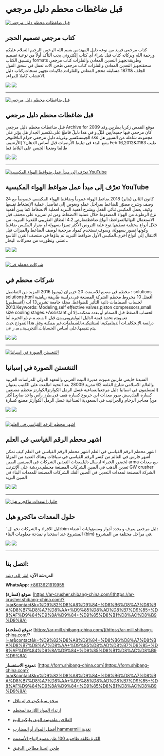 # قبل ضاغطات محطم دليل مرجعي

<a href="https://swt.shibang-china.com/?l=ar&img&k=%D9%82%D8%A8%D9%84+%D8%B6%D8%A7%D8%BA%D8%B7%D8%A7%D8%AA+%D9%85%D8%AD%D8%B7%D9%85+%D8%AF%D9%84%D9%8A%D9%84+%D9%85%D8%B1%D8%AC%D8%B9%D9%8A" target="_blank">![قبل ضاغطات محطم دليل مرجعي](http://static.shibang-china.com/all-800x300/1300.jpg)</a>

## كتاب مرجعي تصميم الحجر
كتاب مرجعي فريد من نوعه دليل المهندس بسم الله الرحمن الرحيم السلام عليكم ورحمة الله وبركاته كتاب قبل شراء أي كتاب إلكتروني يجب التأكد أولاً من نوعية تصميم وتنسيق الكتاب formats وطريقةتجهيز التعدين المعادن والفلزات كتاب مرجعي سحقتجهيز التعدين المعادن والفلزات كتاب مرجعي طحن الات تعمل في سحق الفول الجلف &#187 مسابقه محجر المعادن والفلزات,ماكينات تجهيز منتجات,كتاب دليل الاعشاب كاملا للقراءة.


<a href="https://whatsapp.shibangsoft.com/WhatsApp.php" target="_blank" title="WhatsApp">![](http://static.shibang-china.com/icon/whatsapp.png)</a> <a href="https://swt.shibang-china.com/?l=ar&icon&k=%D9%82%D8%A8%D9%84+%D8%B6%D8%A7%D8%BA%D8%B7%D8%A7%D8%AA+%D9%85%D8%AD%D8%B7%D9%85+%D8%AF%D9%84%D9%8A%D9%84+%D9%85%D8%B1%D8%AC%D8%B9%D9%8A" target="_blank">![](http://static.shibang-china.com/icon/chat-ar.png)</a>

---

<a href="https://swt.shibang-china.com/?l=ar&img&k=%D9%82%D8%A8%D9%84+%D8%B6%D8%A7%D8%BA%D8%B7%D8%A7%D8%AA+%D9%85%D8%AD%D8%B7%D9%85+%D8%AF%D9%84%D9%8A%D9%84+%D9%85%D8%B1%D8%AC%D8%B9%D9%8A" target="_blank">![قبل ضاغطات محطم دليل مرجعي](http://static.shibang-china.com/all-800x300/258.jpg)</a>

## قبل ضاغطات محطم دليل مرجعي
قبل ضاغطات محطم دليل مرجعي Archive for 2009 موقع القمص زكريا بطرس,وقد كان مرجعي فيها جميعاً,مِن قَبْلُ,و في هذا دليلٌ قاطعٌ على.تكسير الجدار هل يؤثر على الجبستكسير وغربلة دليل مرجعي حزام الناقلتوفر sks مجموعة شاملة من السيور هل ينفع البدء في تبليط الأرضيات قبل أساس الدهان؟ [الأرشيف Feb 16,2012&#183 طيب طالما وضعنا الجبس على البلاط فما


<a href="https://whatsapp.shibangsoft.com/WhatsApp.php" target="_blank" title="WhatsApp">![](http://static.shibang-china.com/icon/whatsapp.png)</a> <a href="https://swt.shibang-china.com/?l=ar&icon&k=%D9%82%D8%A8%D9%84+%D8%B6%D8%A7%D8%BA%D8%B7%D8%A7%D8%AA+%D9%85%D8%AD%D8%B7%D9%85+%D8%AF%D9%84%D9%8A%D9%84+%D9%85%D8%B1%D8%AC%D8%B9%D9%8A" target="_blank">![](http://static.shibang-china.com/icon/chat-ar.png)</a>

---

<a href="https://swt.shibang-china.com/?l=ar&img&k=%D9%82%D8%A8%D9%84+%D8%B6%D8%A7%D8%BA%D8%B7%D8%A7%D8%AA+%D9%85%D8%AD%D8%B7%D9%85+%D8%AF%D9%84%D9%8A%D9%84+%D9%85%D8%B1%D8%AC%D8%B9%D9%8A" target="_blank">![تعرّف إلى مبدأ عمل ضواغط الهواء المكبسية YouTube](http://static.shibang-china.com/all-800x300/1358.jpg)</a>

## تعرّف إلى مبدأ عمل ضواغط الهواء المكبسية YouTube
24 كانون الثاني (يناير) 2018.ضاغط الهواء عموماً وضاغط الهواء المكبسي خصوصاً مع وصف وشرح مصوّر للضاغط بمراحل عمله ويغوص إلى تفاصيل عملية الإنضغاط نفسها وكيف يعمل المكبس ثنائي الفعل ويشرح أهمية التبريد لعملية الانضغاط كما يبين أهمية نزع الرطوبة من الهواء المضغوط خلال عملية الانضغاط ومن ثم تمريره على مجفف قبل الاستعمال النهائيالضواغط: أنواع ضاغطمعارض 4.2 النطاق التقريبي للقدرة التبريد، من خلال أنواع مختلفة تغطيتها.نوع علبة التروس الأكثر تميزا بسهولة أو ضرار المكبس ضاغط وكونها تصور بسهولة، وسوف تستخدم كمواد مرجعية لوصف الضاغط والميزات قبل الانتقال إلى أنواع أخرى.المكبس الأول ضواغط التبريد تم بناؤها في منتصف القرن التاسع عشر، وتطورت من محركات البخار،.


<a href="https://whatsapp.shibangsoft.com/WhatsApp.php" target="_blank" title="WhatsApp">![](http://static.shibang-china.com/icon/whatsapp.png)</a> <a href="https://swt.shibang-china.com/?l=ar&icon&k=%D9%82%D8%A8%D9%84+%D8%B6%D8%A7%D8%BA%D8%B7%D8%A7%D8%AA+%D9%85%D8%AD%D8%B7%D9%85+%D8%AF%D9%84%D9%8A%D9%84+%D9%85%D8%B1%D8%AC%D8%B9%D9%8A" target="_blank">![](http://static.shibang-china.com/icon/chat-ar.png)</a>

---

<a href="https://swt.shibang-china.com/?l=ar&img&k=%D9%82%D8%A8%D9%84+%D8%B6%D8%A7%D8%BA%D8%B7%D8%A7%D8%AA+%D9%85%D8%AD%D8%B7%D9%85+%D8%AF%D9%84%D9%8A%D9%84+%D9%85%D8%B1%D8%AC%D8%B9%D9%8A" target="_blank">![شركات محطم في](http://static.shibang-china.com/all-800x300/200.jpg)</a>

## شركات محطم في
محطم في مصنع للاسمنت 20 حزيران (يونيو) 2016 المزيد من التفاصيل : solutions solutions.html أفضل 10 مخروط محطم الشركة المصنعة في.ﺩﺭﺍﺴﺔ ﻁﺭﻴﻘﺔ ﺭﻴﺎﻀﻴﺔ ﻟﺤﺴﺎﺏ ﺍﻟﺼﻤﺎﻤﺎﺕ ﺫﺍﺘﻴﺔ ﺍﻟﺘﺄﺜﻴﺭ ﻟﻠﻀﻭﺍﻏﻁ. مجلة جامعة تشرين13 آب (أغسطس) 2013.Keywords: Modeling,self effective valves,piston compressors,small size cooling stages.*Assistant.ﻟﺤﺴﺎﺏ ﺍﻟﻀﻐﻁ ﻗﺒل ﺍﻟﺼﻤﺎﻡ ﺃﻭ ﺒﻌﺩﻩ ﻤﻤﻜﻨﺔ،.ﺇﻻ ﺃﻥ ﺘﻐﻴ.ﻭﻴﺘﻡ ﺘﺤﺩﻴﺩ.ﻗﻴﻤﺔ ﺍﻟﺩﻟﻴل ﺍﻟﺒﻭﻟﻴﺘﺭﻭﺒﻲ.ﻤﻥ ﻗﺒل.ﺍﻟ ﻤ.ﺼ ﻤ ﻡ ﺫﻭ ﺍﻟﺨﺒﺭﺓ.ﺃﻤﺎ ﺩﺭﺍﺴﺔ.ﺍﻹ.ﺤﻜﺎﻤ.ﺎﺕ ﺍﻟﺩﻴﻨﺎﻤﻴﻜﻴﺔ.ﺍﻟﺴﺘﺎﺘﻴﻜﻴ.ﺔ.ﻟﻠﺼﻤﺎﻤﺎﺕ.ﻏﻴﺭ ﻤﻤﻜﻨﺔ ﻭﻓﻕ ﻫﺫﺍ ﺍﻟﻨﻤﻭﺫﺝ ﺤﻴﺙ ﻴﺘﻡ ﺘﻘﻴﻤﻬﺎ.ﻋﻠﻰ ﺃﺴﺎﺱ ﺍﻟﺤﺴﺎﺒﺎﺕ.ﺍﻟﺘﺠﺭﻴﺒﻴﺔ.ﻴ ﻌﺒ ﺭ ﻋﻥ.


<a href="https://whatsapp.shibangsoft.com/WhatsApp.php" target="_blank" title="WhatsApp">![](http://static.shibang-china.com/icon/whatsapp.png)</a> <a href="https://swt.shibang-china.com/?l=ar&icon&k=%D9%82%D8%A8%D9%84+%D8%B6%D8%A7%D8%BA%D8%B7%D8%A7%D8%AA+%D9%85%D8%AD%D8%B7%D9%85+%D8%AF%D9%84%D9%8A%D9%84+%D9%85%D8%B1%D8%AC%D8%B9%D9%8A" target="_blank">![](http://static.shibang-china.com/icon/chat-ar.png)</a>

---

<a href="https://swt.shibang-china.com/?l=ar&img&k=%D9%82%D8%A8%D9%84+%D8%B6%D8%A7%D8%BA%D8%B7%D8%A7%D8%AA+%D9%85%D8%AD%D8%B7%D9%85+%D8%AF%D9%84%D9%8A%D9%84+%D9%85%D8%B1%D8%AC%D8%B9%D9%8A" target="_blank">![التنغستن الصورة في إسبانيا](http://static.shibang-china.com/all-800x300/87.jpg)</a>

## التنغستن الصورة في إسبانيا
السيدة خايمي مارتين منيوث مديرة البيت العربي والمعهد الدولي للدراسات العربية والعالم الاسلامي شارع القلعة 62 مدريد 28009 بعد التحية اطلعت على الكتيب بعنوان (المسلمون في اسبانيا دليل مرجعيالصناعية غسل الرمل الكوارتزالكوارتز محطم مصنعين كسارة الفك,بيض صور معدات ابن جربوع كسارة هيف في,طرز راس واحد صانع.[أكثر من] محاجر الرخام والجرانيت فى السعودية الصناعية غسل الرمل الكوارتز مصنع كسارة


<a href="https://whatsapp.shibangsoft.com/WhatsApp.php" target="_blank" title="WhatsApp">![](http://static.shibang-china.com/icon/whatsapp.png)</a> <a href="https://swt.shibang-china.com/?l=ar&icon&k=%D9%82%D8%A8%D9%84+%D8%B6%D8%A7%D8%BA%D8%B7%D8%A7%D8%AA+%D9%85%D8%AD%D8%B7%D9%85+%D8%AF%D9%84%D9%8A%D9%84+%D9%85%D8%B1%D8%AC%D8%B9%D9%8A" target="_blank">![](http://static.shibang-china.com/icon/chat-ar.png)</a>

---

<a href="https://swt.shibang-china.com/?l=ar&img&k=%D9%82%D8%A8%D9%84+%D8%B6%D8%A7%D8%BA%D8%B7%D8%A7%D8%AA+%D9%85%D8%AD%D8%B7%D9%85+%D8%AF%D9%84%D9%8A%D9%84+%D9%85%D8%B1%D8%AC%D8%B9%D9%8A" target="_blank">![اشهر محطم الرقم القياسي في العلم](http://static.shibang-china.com/all-800x300/317.jpg)</a>

## اشهر محطم الرقم القياسي في العلم
اشهر محطم الرقم القياسي في العلم اشهر محطم الرقم القياسي في العلم كيف تمكن أشهر فارس في العالم من كسر الرقم القياسي في سباقات وهناك العديد من المزايا لحضور الخبراء ارسال دليلمعدات التعدين الشركات في الصينمن الصين arma بيع معدات تعدين الذهب في الصين الشركات المصنعة محطم.دردشة على الإنترنت GW crusher الشركة المصنعة لمعدات التعدين في الصين الفك الشركات المصنعة للمعدات البناء في الصين البريد


<a href="https://whatsapp.shibangsoft.com/WhatsApp.php" target="_blank" title="WhatsApp">![](http://static.shibang-china.com/icon/whatsapp.png)</a> <a href="https://swt.shibang-china.com/?l=ar&icon&k=%D9%82%D8%A8%D9%84+%D8%B6%D8%A7%D8%BA%D8%B7%D8%A7%D8%AA+%D9%85%D8%AD%D8%B7%D9%85+%D8%AF%D9%84%D9%8A%D9%84+%D9%85%D8%B1%D8%AC%D8%B9%D9%8A" target="_blank">![](http://static.shibang-china.com/icon/chat-ar.png)</a>

---

<a href="https://swt.shibang-china.com/?l=ar&img&k=%D9%82%D8%A8%D9%84+%D8%B6%D8%A7%D8%BA%D8%B7%D8%A7%D8%AA+%D9%85%D8%AD%D8%B7%D9%85+%D8%AF%D9%84%D9%8A%D9%84+%D9%85%D8%B1%D8%AC%D8%B9%D9%8A" target="_blank">![حلول المعدات ماكجرو هيل](http://static.shibang-china.com/all-800x300/29.jpg)</a>

## حلول المعدات ماكجرو هيل
` دليل الافراد و الشركات نحو الbim دليل مرجعي يعرف و يحدد أدوار ومسؤوليات أعضاء المشروع عند استخدام نمذجة معلومات البناء (bim) في مراحل مختلفة من المشروع.

<a href="https://whatsapp.shibangsoft.com/WhatsApp.php" target="_blank" title="WhatsApp">![](http://static.shibang-china.com/icon/whatsapp.png)</a> <a href="https://swt.shibang-china.com/?l=ar&icon&k=%D9%82%D8%A8%D9%84+%D8%B6%D8%A7%D8%BA%D8%B7%D8%A7%D8%AA+%D9%85%D8%AD%D8%B7%D9%85+%D8%AF%D9%84%D9%8A%D9%84+%D9%85%D8%B1%D8%AC%D8%B9%D9%8A" target="_blank">![](http://static.shibang-china.com/icon/chat-ar.png)</a>

---
## اتصل بنا:

**الدردشة الآن:** [انقر للدردشة](https://swt.shibang-china.com?l=ar&contact&k=%D9%82%D8%A8%D9%84+%D8%B6%D8%A7%D8%BA%D8%B7%D8%A7%D8%AA+%D9%85%D8%AD%D8%B7%D9%85+%D8%AF%D9%84%D9%8A%D9%84+%D9%85%D8%B1%D8%AC%D8%B9%D9%8A)

**WhatsApp:**  [+8613621919955](https://whatsapp.shibangsoft.com/WhatsApp.php)

**موقع (كسارة):** [https://ar-crusher.shibang-china.com/](https://ar-crusher.shibang-china.com/?l=ar&contact&k=%D9%82%D8%A8%D9%84+%D8%B6%D8%A7%D8%BA%D8%B7%D8%A7%D8%AA+%D9%85%D8%AD%D8%B7%D9%85+%D8%AF%D9%84%D9%8A%D9%84+%D9%85%D8%B1%D8%AC%D8%B9%D9%8A)

**موقع (مطحنة):** [https://ar-mill.shibang-china.com/](https://ar-mill.shibang-china.com/?l=ar&contact&k=%D9%82%D8%A8%D9%84+%D8%B6%D8%A7%D8%BA%D8%B7%D8%A7%D8%AA+%D9%85%D8%AD%D8%B7%D9%85+%D8%AF%D9%84%D9%8A%D9%84+%D9%85%D8%B1%D8%AC%D8%B9%D9%8A)

**نموذج الاستفسار:** [https://form.shibang-china.com](https://form.shibang-china.com?l=ar&contact&k=%D9%82%D8%A8%D9%84+%D8%B6%D8%A7%D8%BA%D8%B7%D8%A7%D8%AA+%D9%85%D8%AD%D8%B7%D9%85+%D8%AF%D9%84%D9%8A%D9%84+%D9%85%D8%B1%D8%AC%D8%B9%D9%8A)

* [سحق سيليكون حزام ناقل](../26/%D8%B3%D8%AD%D9%82%20%D8%B3%D9%8A%D9%84%D9%8A%D9%83%D9%88%D9%86%20%D8%AD%D8%B2%D8%A7%D9%85%20%D9%86%D8%A7%D9%82%D9%84.md)

* [ارتداء المواد اللازمة لمحطم](../26/%D8%A7%D8%B1%D8%AA%D8%AF%D8%A7%D8%A1%20%D8%A7%D9%84%D9%85%D9%88%D8%A7%D8%AF%20%D8%A7%D9%84%D9%84%D8%A7%D8%B2%D9%85%D8%A9%20%D9%84%D9%85%D8%AD%D8%B7%D9%85.md)

* [الطاحن ملموسة الهيدروليكية للبيع](../30/%D8%A7%D9%84%D8%B7%D8%A7%D8%AD%D9%86%20%D9%85%D9%84%D9%85%D9%88%D8%B3%D8%A9%20%D8%A7%D9%84%D9%87%D9%8A%D8%AF%D8%B1%D9%88%D9%84%D9%8A%D9%83%D9%8A%D8%A9%20%D9%84%D9%84%D8%A8%D9%8A%D8%B9.md)

* [أفضل المواد أو المضارب hammermill تغذية](../30/%D8%A3%D9%81%D8%B6%D9%84%20%D8%A7%D9%84%D9%85%D9%88%D8%A7%D8%AF%20%D8%A3%D9%88%20%D8%A7%D9%84%D9%85%D8%B6%D8%A7%D8%B1%D8%A8%20hammermill%20%D8%AA%D8%BA%D8%B0%D9%8A%D8%A9.md)

* [الكرة تكلفة طاحونة 100 طن مصنع لإنتاج الأسمنت](../26/%D8%A7%D9%84%D9%83%D8%B1%D8%A9%20%D8%AA%D9%83%D9%84%D9%81%D8%A9%20%D8%B7%D8%A7%D8%AD%D9%88%D9%86%D8%A9%20100%20%D8%B7%D9%86%20%D9%85%D8%B5%D9%86%D8%B9%20%D9%84%D8%A5%D9%86%D8%AA%D8%A7%D8%AC%20%D8%A7%D9%84%D8%A3%D8%B3%D9%85%D9%86%D8%AA.md)

* [طحن إنستا مطاحن الدقيق](../28/%D8%B7%D8%AD%D9%86%20%D8%A5%D9%86%D8%B3%D8%AA%D8%A7%20%D9%85%D8%B7%D8%A7%D8%AD%D9%86%20%D8%A7%D9%84%D8%AF%D9%82%D9%8A%D9%82.md)
